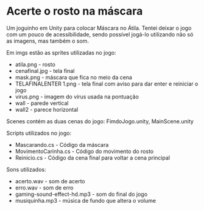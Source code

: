 # Acerte o rosto na máscara
Um joguinho em Unity para colocar Máscara no Átila. Tentei deixar o jogo com um pouco de acessibilidade, sendo possível jogá-lo utilizando não só as imagens, mas também o som.

Em imgs estão as sprites utilizadas no jogo: 
- atila.png - rosto
- cenafinal.jpg - tela final
- mask.png - máscara que fica no meio da cena
- TELAFINALENTER 1.png - tela final com aviso para dar enter e reiniciar o jogo
- virus.png - imagem do vírus usada na pontuação
- wall - parede vertical
- wall2 - parece horizontal 

Scenes contém as duas cenas do jogo: FimdoJogo.unity, MainScene.unity

Scripts utilizados no jogo:
- Mascarando.cs - Código da máscara 
- MovimentoCarinha.cs - Código do movimento do rosto
- Reinicio.cs - Código da cena final para voltar a cena principal

Sons utilizados: 
- acerto.wav - som de acerto
- erro.wav - som de erro
- gaming-sound-effect-hd.mp3 - som do final do jogo
- musiquinha.mp3 - música de fundo que altera o volume 
